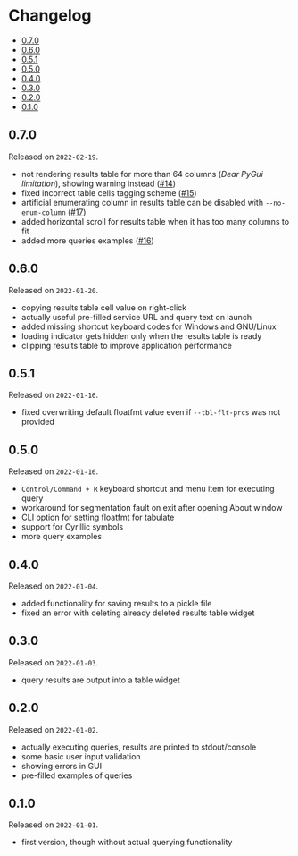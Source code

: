 # Changelog

<!-- MarkdownTOC -->

- [0.7.0](#070)
- [0.6.0](#060)
- [0.5.1](#051)
- [0.5.0](#050)
- [0.4.0](#040)
- [0.3.0](#030)
- [0.2.0](#020)
- [0.1.0](#010)

<!-- /MarkdownTOC -->

## 0.7.0

Released on `2022-02-19`.

- not rendering results table for more than 64 columns (*Dear PyGui limitation*), showing warning instead ([#14](https://github.com/retifrav/tap-adql-sandbox/issues/14))
- fixed incorrect table cells tagging scheme ([#15](https://github.com/retifrav/tap-adql-sandbox/issues/15))
- artificial enumerating column in results table can be disabled with `--no-enum-column` ([#17](https://github.com/retifrav/tap-adql-sandbox/issues/17))
- added horizontal scroll for results table when it has too many columns to fit
- added more queries examples ([#16](https://github.com/retifrav/tap-adql-sandbox/issues/16))

## 0.6.0

Released on `2022-01-20`.

- copying results table cell value on right-click
- actually useful pre-filled service URL and query text on launch
- added missing shortcut keyboard codes for Windows and GNU/Linux
- loading indicator gets hidden only when the results table is ready
- clipping results table to improve application performance

## 0.5.1

Released on `2022-01-16`.

- fixed overwriting default floatfmt value even if `--tbl-flt-prcs` was not provided

## 0.5.0

Released on `2022-01-16`.

- `Control/Command + R` keyboard shortcut and menu item for executing query
- workaround for segmentation fault on exit after opening About window
- CLI option for setting floatfmt for tabulate
- support for Cyrillic symbols
- more query examples

## 0.4.0

Released on `2022-01-04`.

- added functionality for saving results to a pickle file
- fixed an error with deleting already deleted results table widget

## 0.3.0

Released on `2022-01-03`.

- query results are output into a table widget

## 0.2.0

Released on `2022-01-02`.

- actually executing queries, results are printed to stdout/console
- some basic user input validation
- showing errors in GUI
- pre-filled examples of queries

## 0.1.0

Released on `2022-01-01`.

- first version, though without actual querying functionality
